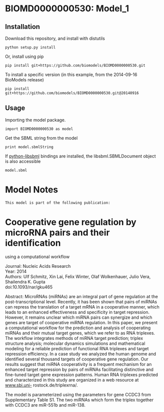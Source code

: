 # BIOMD0000000530: Model_1

## Installation

Download this repository, and install with distutils

`python setup.py install`

Or, install using pip

`pip install git+https://github.com/biomodels/BIOMD0000000530.git`

To install a specific version (in this example, from the 2014-09-16 BioModels release)

`pip install git+https://github.com/biomodels/BIOMD0000000530.git@20140916`

## Usage

Importing the model package.

`import BIOMD0000000530 as model`

Get the SBML string from the model

`print model.sbmlString`

If [python-libsbml](https://pypi.python.org/pypi/python-libsbml) bindings are
installed, the libsbml.SBMLDocument object is also accessible

`model.sbml`


# Model Notes

    
    
    This model is part of the following publication:

#  Cooperative gene regulation by microRNA pairs and their identification
using a computational workflow

Journal: Nucleic Acids Research  
Year: 2014  
Authors: Ulf Schmitz, Xin Lai, Felix Winter, Olaf Wolkenhauer, Julio Vera,
Shailendra K. Gupta  
doi:10.1093/nar/gku465

Abstract: MicroRNAs (miRNAs) are an integral part of gene regulation at the
post-transcriptional level. Recently, it has been shown that pairs of miRNAs
can repress the translation of a target mRNA in a cooperative manner, which
leads to an enhanced effectiveness and specificity in target repression.
However, it remains unclear which miRNA pairs can synergize and which genes
are target of cooperative miRNA regulation. In this paper, we present a
computational workflow for the prediction and analysis of cooperating miRNAs
and their mutual target genes, which we refer to as RNA triplexes. The
workflow integrates methods of miRNA target prediction; triplex structure
analysis; molecular dynamics simulations and mathematical modeling for a
reliable prediction of functional RNA triplexes and target repression
efficiency. In a case study we analyzed the human genome and identified
several thousand targets of cooperative gene regulation. Our results suggest
that miRNA cooperativity is a frequent mechanism for an enhanced target
repression by pairs of miRNAs facilitating distinctive and fine-tuned target
gene expression patterns. Human RNA triplexes predicted and characterized in
this study are organized in a web resource at www.sbi.uni-
rostock.de/triplexrna/.

The model is parameterized using the parameters for gene CCDC3 from
Supplementary Table S1. The two miRNAs which form the triplex together with
CCDC3 are miR-551b and miR-138.


